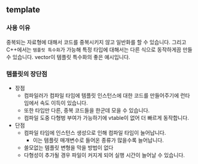 ## template



### 사용 이유

중복되는 자료형에 대해서 코드를 중복시키지 않고 일반화를 할 수 있습니다. 그리고 C++에서는 `템플릿 특수화`가 가능해 특정 타입에 대해서는 다른 식으로 동작하게끔 만들 수 있습니다. vector<bool>이 템플릿 특수화의 좋은 예시입니다.



### 템플릿의 장단점

- 장점
  - 컴파일러가 컴파일 타임에 템플릿 인스턴스에 대한 코드를 만들어주기에 런타임에서 속도 이득이 있습니다.	
  - 또한 타입만 다른, 중복 코드들을 한군데 모을 수 있습니다.
  - 컴파일 도중 다형벙 부여가 가능하기에 vtable이 없어 더 빠르게 동작합니다.
- 단점
  - 컴파일 타임에 인스턴스 생성으로 인해 컴파일 타임이 늘어납니다.
    - 이는 템플릿 매개변수로 들어온 종류가 많을수록 늘어납니다.
  - 쓸모없는 템플릿 변형을 막을 방법이 없다
  - 다형성이 추가될 경우 파일이 커지게 되어 실행 시간이 늘어날 수 있습니다.